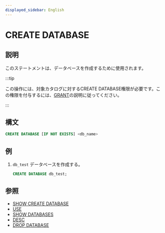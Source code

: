 ```yaml
---
displayed_sidebar: English
---
```


# CREATE DATABASE

## 説明

このステートメントは、データベースを作成するために使用されます。

:::tip

この操作には、対象カタログに対するCREATE DATABASE権限が必要です。この権限を付与するには、[GRANT](../account-management/GRANT.md)の説明に従ってください。

:::

## 構文

```sql
CREATE DATABASE [IF NOT EXISTS] <db_name>
```

## 例

1. `db_test` データベースを作成する。

    ```sql
    CREATE DATABASE db_test;
    ```

## 参照

- [SHOW CREATE DATABASE](../data-manipulation/SHOW_CREATE_DATABASE.md)
- [USE](../data-definition/USE.md)
- [SHOW DATABASES](../data-manipulation/SHOW_DATABASES.md)
- [DESC](../Utility/DESCRIBE.md)
- [DROP DATABASE](../data-definition/DROP_DATABASE.md)
